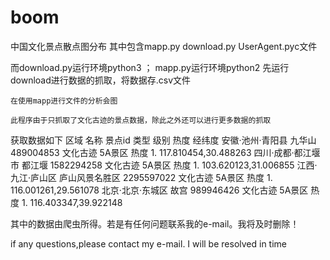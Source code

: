 # boom
中国文化景点散点图分布
  其中包含mapp.py  download.py UserAgent.pyc文件
  
  而download.py运行环境python3   ；    mapp.py运行环境python2
    先运行download进行数据的抓取，将数据存.csv文件
    
    在使用mapp进行文件的分析会图
    
    此程序由于只抓取了文化古迹的景点数据，除此之外还可以进行更多数据的抓取

获取数据如下
   区域	名称	景点id	类型	级别	热度	经纬度
安徽·池州·青阳县	九华山	489004853	文化古迹	5A景区	热度 1.	117.810454,30.488263
四川·成都·都江堰市	都江堰	1582294258	文化古迹	5A景区	热度 1.	103.620123,31.006855
江西·九江·庐山区	庐山风景名胜区	2295597022	文化古迹	5A景区	热度 1.	116.001261,29.561078
北京·北京·东城区	故宫	989946426	文化古迹	5A景区	热度 1.	116.403347,39.922148

    
其中的数据由爬虫所得。若是有任何问题联系我的e-mail。我将及时删除！

if any questions,please contact my e-mail. I will be resolved in time

